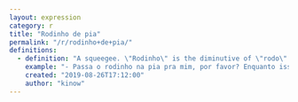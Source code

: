 ```yaml
---
layout: expression
category: r
title: "Rodinho de pia"
permalink: "/r/rodinho+de+pia/"
definitions:
  - definition: "A squeegee. \"Rodinho\" is the diminutive of \"rodo\" (squeegee). Both \"rodo\" and \"rodinho\" are used, but the latter is more common in casual conversations."
    example: "- Passa o rodinho na pia pra mim, por favor? Enquanto isso vou terminando de secar os pratos."
    created: "2019-08-26T17:12:00"
    author: "kinow"
---
```

